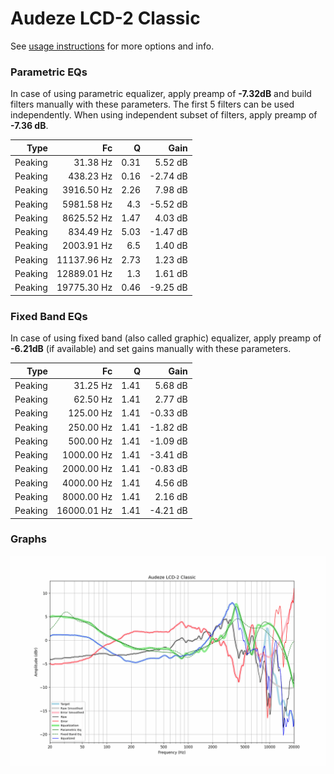 # Audeze LCD-2 Classic
See [usage instructions](https://github.com/jaakkopasanen/AutoEq#usage) for more options and info.

### Parametric EQs
In case of using parametric equalizer, apply preamp of **-7.32dB** and build filters manually
with these parameters. The first 5 filters can be used independently.
When using independent subset of filters, apply preamp of **-7.36 dB**.

| Type    | Fc          |    Q | Gain     |
|--------:|------------:|-----:|---------:|
| Peaking | 31.38 Hz    | 0.31 | 5.52 dB  |
| Peaking | 438.23 Hz   | 0.16 | -2.74 dB |
| Peaking | 3916.50 Hz  | 2.26 | 7.98 dB  |
| Peaking | 5981.58 Hz  | 4.3  | -5.52 dB |
| Peaking | 8625.52 Hz  | 1.47 | 4.03 dB  |
| Peaking | 834.49 Hz   | 5.03 | -1.47 dB |
| Peaking | 2003.91 Hz  | 6.5  | 1.40 dB  |
| Peaking | 11137.96 Hz | 2.73 | 1.23 dB  |
| Peaking | 12889.01 Hz | 1.3  | 1.61 dB  |
| Peaking | 19775.30 Hz | 0.46 | -9.25 dB |

### Fixed Band EQs
In case of using fixed band (also called graphic) equalizer, apply preamp of **-6.21dB**
(if available) and set gains manually with these parameters.

| Type    | Fc          |    Q | Gain     |
|--------:|------------:|-----:|---------:|
| Peaking | 31.25 Hz    | 1.41 | 5.68 dB  |
| Peaking | 62.50 Hz    | 1.41 | 2.77 dB  |
| Peaking | 125.00 Hz   | 1.41 | -0.33 dB |
| Peaking | 250.00 Hz   | 1.41 | -1.82 dB |
| Peaking | 500.00 Hz   | 1.41 | -1.09 dB |
| Peaking | 1000.00 Hz  | 1.41 | -3.41 dB |
| Peaking | 2000.00 Hz  | 1.41 | -0.83 dB |
| Peaking | 4000.00 Hz  | 1.41 | 4.56 dB  |
| Peaking | 8000.00 Hz  | 1.41 | 2.16 dB  |
| Peaking | 16000.01 Hz | 1.41 | -4.21 dB |

### Graphs
![](./Audeze%20LCD-2%20Classic.png)